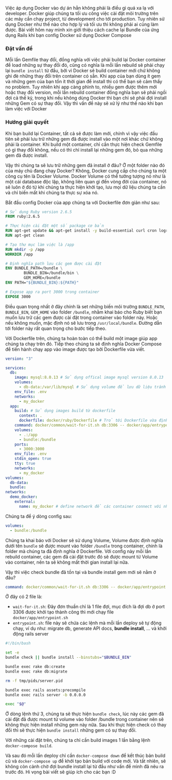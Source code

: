 Việc áp dụng Docker vào dự án hẳn không phải là điều gì quá xa lạ với developer. Docker giúp chúng ta tối ưu công việc cài đặt môi trường trên các máy cần chạy project, từ development cho tới production. Tuy nhiên sử dụng Docker như thế nào cho hợp lý và tối ưu thì không phải ai cũng làm được. Bài viết hôm nay mình xin giới thiệu cách cache lại Bundle của ứng dụng Rails khi bạn config Docker sử dụng Docker Compose

### Đặt vấn đề

Mỗi lần Gemfile thay đổi, đồng nghĩa với việc phải build lại Docker container để load những sự thay đổi đó, cũng có nghĩa là mỗi lần rebuild sẽ phải chạy lại `bundle install` từ đầu, bởi vì Docker sẽ build container mới chứ không ghi đè những thay đổi trên container có sẵn. Khi app của bạn dùng ít gem và những gem của bạn tốn ít thời gian để install thì có thể bạn sẽ cảm thấy no problem. Tuy nhiên khi app càng phình to, nhiều gem được thêm mới hoặc thay đổi version, mỗi lần rebuild container đồng nghĩa bạn sẽ phải ngồi đợi cả thế kỷ, trong khi nếu không dùng Docker thì bạn chỉ sẽ phải đợi install những Gem có sự thay đổi. Vậy thì vấn đề này sẽ xử lý như thế nào khi bạn làm việc với Docker

### Hướng giải quyết

Khi bạn build lại Container, tất cả sẽ được làm mới, chính vì vậy việc đầu tiên sẽ phải lưu trữ những gem đã được install vào một nơi khác chứ không phải là container. Khi build một container, chỉ cần thực hiện check Gemfile có gì thay đổi không, nếu có thì chỉ install lại những gem đó, bỏ qua những gem đã được install.


Vậy thì chúng ta sẽ lưu trữ những gem đã install ở đâu? Ở một folder nào đó của máy chủ đang chạy Docker? Không, Docker cung cấp cho chúng ta một công cụ tên là Docker Volume. Docker Volume có thể tưởng tượng nó như là một cái database độc lập, không liên quan gì đến vòng đời của container, nó sẽ luôn ở đó từ khi chúng ta thực hiện khởi tạo, lưu mọi dữ liệu chúng ta cần và chỉ biến mất khi chúng ta thực sự xóa nó.


Bắt đầu config Docker của app chúng ta với Dockerfile đơn giản như sau:

```dockerfile
# Sử dụng Ruby version 2.6.5
FROM ruby:2.6.5

# Thực hiện cài đặt một số package cơ bản
RUN apt-get update && apt-get install -y build-essential curl cron logrotate gettext-base nano
RUN apt-get clean

# Tạo thư mục làm việc là /app
RUN mkdir -p /app
WORKDIR /app

# Định nghĩa path lưu các gem được cài đặt
ENV BUNDLE_PATH=/bundle \
        BUNDLE_BIN=/bundle/bin \
        GEM_HOME=/bundle
ENV PATH="${BUNDLE_BIN}:${PATH}"

# Expose app ra port 3000 trong container
EXPOSE 3000
```

Điều quan trọng nhất ở đây chính là set những biến môi trường `BUNDLE_PATH`, `BUNDLE_BIN`, `GEM_HOME` vào folder `/bundle`, nhằm khai báo cho Ruby biết bạn muốn lưu trữ các gem được cài đặt trong container vào folder này. Hoặc nếu không muốn, mặc định nó sẽ lưu trong `/usr/local/bundle`. Đường dẫn tới folder này rất quan trọng cho bước tiếp theo.


Với Dockerfile trên, chúng ta hoàn toàn có thể build một image giúp app chúng ta chạy trên đó. Tiếp theo chúng ta sẽ định nghĩa Docker Compose để tiến hành chạy app vào image được tạo bởi Dockerfile vừa viết.

```yaml
version: "3"

services:
  db:
    image: mysql:8.0.13 # Sử dụng offical image mysql version 8.0.13
    volumes:
      - db-data:/var/lib/mysql # Sử dụng volume để lưu dữ liệu tránh mất mát mỗi lần rebuild container
    env_file: .env
    networks:
      - my_docker
  app:
    build: # Sử dụng images build từ dockerfile
      context: .
      dockerfile: docker/ruby/Dockerfile # Trỏ tới Dockerfile vừa định nghĩa
    command: docker/common/wait-for-it.sh db:3306 -- docker/app/entrypoint.sh # command sau khi build service thành công
    volumes:
      - .:/app
      - bundle:/bundle
    ports:
      - 3000:3000
    env_file: .env
    stdin_open: true
    tty: true
    networks:
      - my_docker
volumes:
  db-data:
  bundle:
networks:
  demo_docker:
    external:
      name: my_docker # define network để các container connect với nhau
```

Chúng ta để ý dòng config sau:

```yaml
volumes:
  - bundle:/bundle
```

Chúng ta khai báo với Docker sẽ sử dụng Volume, Volume được định nghĩa dưới tên `bundle` sẽ được mount vào folder `/bundle` trong container, chính là folder mà chúng ta đã định nghĩa ở Dockerfile. Với config này mỗi lần rebuild container, các gem đã cài đặt trước đó sẽ được mount từ Volume vào container, nên ta sẽ không mất thời gian install lại nữa.


Vậy thì việc check bundle đã tồn tại và bundle install gem mới sẽ nằm ở đâu?

```yaml
command: docker/common/wait-for-it.sh db:3306 -- docker/app/entrypoint.sh
```

Ở đây có 2 file là: 

* `wait-for-it.sh`: Đây đơn thuần chỉ là 1 file đợi, mục đích là đợi db ở port 3306 được khởi tạo thành công thì mới chạy file `docker/app/entrypoint.sh`
* `entrypoint.sh`: file này sẽ chứa các lệnh mà mỗi lần deploy sẽ tự động chạy, ví dụ như: migrate db, generate API docs, **bundle install**, ... và khởi động rails server

```bash
#!/bin/bash

set -e
bundle check || bundle install --binstubs="$BUNDLE_BIN"

bundle exec rake db:create
bundle exec rake db:migrate

rm -f tmp/pids/server.pid

bundle exec rails assets:precompile
bundle exec rails server -b 0.0.0.0

exec "$@"
```

Ở dòng lệnh thứ 3, chúng ta sẽ thực hiện `bundle check`, lúc này các gem đã cài đặt đã được mount từ volume vào folder /bundle trong container nên sẽ không thực hiện install những gem này nữa. Sau khi thực hiện check có thay đổi thì sẽ thực hiện `bundle install` những gem có sự thay đổi.


Với những cài đặt trên, chúng ta chỉ cần build images 1 lần bằng lệnh `docker-compose build`.


Và sau đó mỗi lần deploy chỉ cần `docker-compose down` để kết thúc bản build cũ và `docker-compose up` để khởi tạo bản build với code mới. Và tất nhiên, sẽ không còn cảnh chờ đợi bundle install lại từ đầu như vấn đề mình đã nêu ra trước đó. Hi vọng bài viết sẽ giúp ích cho các bạn :D